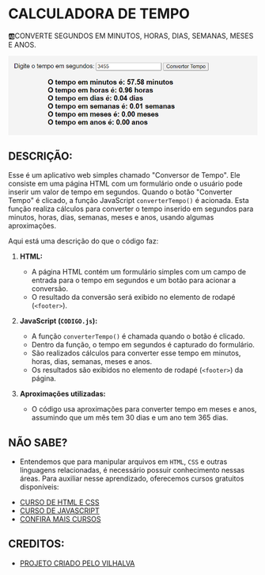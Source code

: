 # CALCULADORA DE TEMPO
🆎CONVERTE SEGUNDOS EM MINUTOS, HORAS, DIAS, SEMANAS, MESES E ANOS. 

<img src="FOTO.png" align="center" width="600"> <br>

## DESCRIÇÃO:
Esse é um aplicativo web simples chamado "Conversor de Tempo". Ele consiste em uma página HTML com um formulário onde o usuário pode inserir um valor de tempo em segundos. Quando o botão "Converter Tempo" é clicado, a função JavaScript `converterTempo()` é acionada. Esta função realiza cálculos para converter o tempo inserido em segundos para minutos, horas, dias, semanas, meses e anos, usando algumas aproximações.

Aqui está uma descrição do que o código faz:

1. **HTML:**
   - A página HTML contém um formulário simples com um campo de entrada para o tempo em segundos e um botão para acionar a conversão.
   - O resultado da conversão será exibido no elemento de rodapé (`<footer>`).

2. **JavaScript (`CODIGO.js`):**
   - A função `converterTempo()` é chamada quando o botão é clicado.
   - Dentro da função, o tempo em segundos é capturado do formulário.
   - São realizados cálculos para converter esse tempo em minutos, horas, dias, semanas, meses e anos.
   - Os resultados são exibidos no elemento de rodapé (`<footer>`) da página.

3. **Aproximações utilizadas:**
   - O código usa aproximações para converter tempo em meses e anos, assumindo que um mês tem 30 dias e um ano tem 365 dias.

## NÃO SABE?
- Entendemos que para manipular arquivos em `HTML`, `CSS` e outras linguagens relacionadas, é necessário possuir conhecimento nessas áreas. Para auxiliar nesse aprendizado, oferecemos cursos gratuitos disponíveis:
* [CURSO DE HTML E CSS](https://github.com/VILHALVA/CURSO-DE-HTML-E-CSS)
* [CURSO DE JAVASCRIPT](https://github.com/VILHALVA/CURSO-DE-JAVASCRIPT)
* [CONFIRA MAIS CURSOS](https://github.com/VILHALVA?tab=repositories&q=+topic:CURSO)

## CREDITOS:
- [PROJETO CRIADO PELO VILHALVA](https://github.com/VILHALVA)

